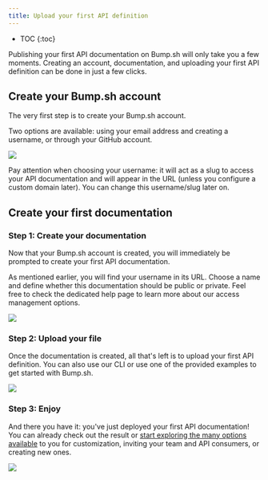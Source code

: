 ```yaml
---
title: Upload your first API definition
---
```


- TOC
{:toc}

Publishing your first API documentation on Bump.sh will only take you a few moments. Creating an account, documentation, and uploading your first API definition can be done in just a few clicks.

## Create your Bump.sh account

The very first step is to create your Bump.sh account.

Two options are available: using your email address and creating a username, or through your GitHub account.

![](/images/help/signup.png)

Pay attention when choosing your username: it will act as a slug to access your API documentation and will appear in the URL (unless you configure a custom domain later). You can change this username/slug later on.

## Create your first documentation

### Step 1: Create your documentation

Now that your Bump.sh account is created, you will immediately be prompted to create your first API documentation.

As mentioned earlier, you will find your username in its URL. Choose a name and define whether this documentation should be public or private. Feel free to check the dedicated help page to learn more about our access management options.

![](/images/help/first-doc.png)

### Step 2: Upload your file

Once the documentation is created, all that's left is to upload your first API definition. You can also use our CLI or use one of the provided examples to get started with Bump.sh.

![](/images/help/first-upload.png)

### Step 3: Enjoy

And there you have it: you've just deployed your first API documentation!<br>
You can already check out the result or [start exploring the many options available](/help/getting-started/going-further/) to you for customization, inviting your team and API consumers, or creating new ones.

![](/images/help/congrats.png)

